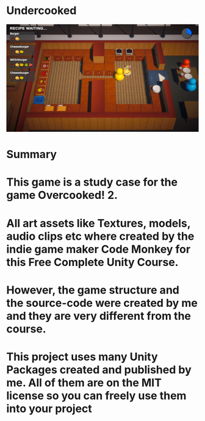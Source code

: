 # Undercooked

![CHEESE!](Assets/_Assets/Textures/Image_Ingame.png)
# Summary

# This game is a study case for the game Overcooked! 2.

# All art assets like Textures, models, audio clips etc where created by the indie game maker Code Monkey for this Free Complete Unity Course.

# However, the game structure and the source-code were created by me and they are very different from the course.

# This project uses many Unity Packages created and published by me. All of them are on the MIT license so you can freely use them into your project